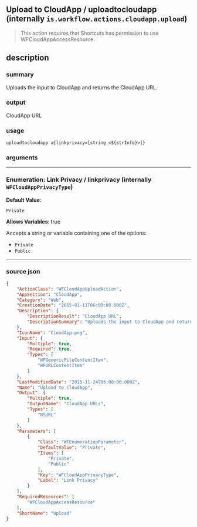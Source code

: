 
## Upload to CloudApp / uploadtocloudapp (internally `is.workflow.actions.cloudapp.upload`)

> This action requires that Shortcuts has permission to use WFCloudAppAccessResource.


## description

### summary

Uploads the input to CloudApp and returns the CloudApp URL.


### output

CloudApp URL

### usage
```
uploadtocloudapp a{linkprivacy=[string <${strInfo}>]}
```

### arguments

---

### Enumeration: Link Privacy / linkprivacy (internally `WFCloudAppPrivacyType`)
**Default Value**:
```
Private
```
**Allows Variables**: true



Accepts a string 
or variable
containing one of the options:

- `Private`
- `Public`

---

### source json

```json
{
	"ActionClass": "WFCloudAppUploadAction",
	"AppSection": "CloudApp",
	"Category": "Web",
	"CreationDate": "2015-01-11T06:00:00.000Z",
	"Description": {
		"DescriptionResult": "CloudApp URL",
		"DescriptionSummary": "Uploads the input to CloudApp and returns the CloudApp URL."
	},
	"IconName": "CloudApp.png",
	"Input": {
		"Multiple": true,
		"Required": true,
		"Types": [
			"WFGenericFileContentItem",
			"WFURLContentItem"
		]
	},
	"LastModifiedDate": "2015-11-24T06:00:00.000Z",
	"Name": "Upload to CloudApp",
	"Output": {
		"Multiple": true,
		"OutputName": "CloudApp URLs",
		"Types": [
			"NSURL"
		]
	},
	"Parameters": [
		{
			"Class": "WFEnumerationParameter",
			"DefaultValue": "Private",
			"Items": [
				"Private",
				"Public"
			],
			"Key": "WFCloudAppPrivacyType",
			"Label": "Link Privacy"
		}
	],
	"RequiredResources": [
		"WFCloudAppAccessResource"
	],
	"ShortName": "Upload"
}
```
